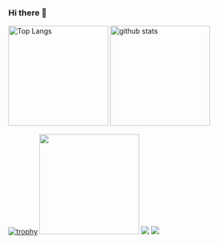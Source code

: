 ### Hi there 👋

<!--
**Koyo526/Koyo526** is a ✨ _special_ ✨ repository because its `README.md` (this file) appears on your GitHub profile.

Here are some ideas to get you started:

- 🔭 I’m currently working on ...
- 🌱 I’m currently learning ...
- 👯 I’m looking to collaborate on ...
- 🤔 I’m looking for help with ...
- 💬 Ask me about ...
- 📫 How to reach me: ...
- 😄 Pronouns: ...
- ⚡ Fun fact: ...
-->
<p align="left"> 
  <img alt="Top Langs" height="200px"  src="https://github-readme-stats.vercel.app/api/top-langs/?username=Koyo526&layout=compact&count_private=true&show_icons=true&theme=onedark" />
  <img alt="github stats" height="200px" src="https://github-readme-stats.vercel.app/api?username=Koyo526&count_private=true&show_icons=true&show_icons=true&theme=onedark" />
</p>

[![trophy](https://github-profile-trophy.vercel.app/?username=Koyo526&theme=onedark&column=8
)](https://github.com/ryo-ma/github-profile-trophy)
<img height = "200px" src = "http://github-profile-summary-cards.vercel.app/api/cards/profile-details?username=Koyo526&theme=date_night">
![](http://github-profile-summary-cards.vercel.app/api/cards/stats?username=Koyo526&theme=date_night)
![](http://github-profile-summary-cards.vercel.app/api/cards/productive-time?username=Koyo526&theme=date_night&utcOffset=8)

